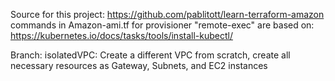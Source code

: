 Source for this project: https://github.com/pablitott/learn-terraform-amazon 
commands in Amazon-ami.tf for provisioner "remote-exec"  are based on: https://kubernetes.io/docs/tasks/tools/install-kubectl/

Branch: isolatedVPC:
Create a different VPC from scratch, create all necessary resources as Gateway, Subnets, and EC2 instances
